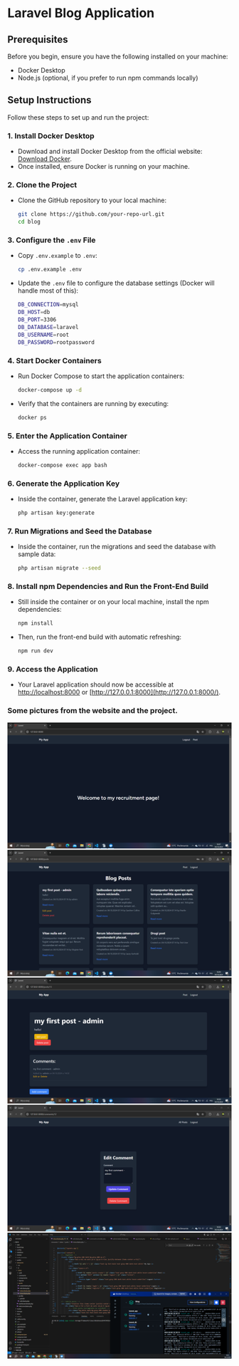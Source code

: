 
# Laravel Blog Application

## Prerequisites

Before you begin, ensure you have the following installed on your machine:
- Docker Desktop
- Node.js (optional, if you prefer to run npm commands locally)

## Setup Instructions

Follow these steps to set up and run the project:

### 1. Install Docker Desktop
- Download and install Docker Desktop from the official website: [Download Docker](https://www.docker.com/products/docker-desktop).
- Once installed, ensure Docker is running on your machine.

### 2. Clone the Project
- Clone the GitHub repository to your local machine:
    ```bash
    git clone https://github.com/your-repo-url.git
    cd blog
    ```

### 3. Configure the `.env` File
- Copy `.env.example` to `.env`:
    ```bash
    cp .env.example .env
    ```
- Update the `.env` file to configure the database settings (Docker will handle most of this):
    ```bash
    DB_CONNECTION=mysql
    DB_HOST=db
    DB_PORT=3306
    DB_DATABASE=laravel
    DB_USERNAME=root
    DB_PASSWORD=rootpassword
    ```

### 4. Start Docker Containers
- Run Docker Compose to start the application containers:
    ```bash
    docker-compose up -d
    ```
- Verify that the containers are running by executing:
    ```bash
    docker ps
    ```

### 5. Enter the Application Container
- Access the running application container:
    ```bash
    docker-compose exec app bash
    ```

### 6. Generate the Application Key
- Inside the container, generate the Laravel application key:
    ```bash
    php artisan key:generate
    ```

### 7. Run Migrations and Seed the Database
- Inside the container, run the migrations and seed the database with sample data:
    ```bash
    php artisan migrate --seed
    ```

### 8. Install npm Dependencies and Run the Front-End Build
- Still inside the container or on your local machine, install the npm dependencies:
    ```bash
    npm install
    ```
- Then, run the front-end build with automatic refreshing:
    ```bash
    npm run dev
    ```

### 9. Access the Application
- Your Laravel application should now be accessible at [http://localhost:8000](http://localhost:8000) or [http://127.0.0.1:8000](http://127.0.0.1:8000/).

### Some pictures from the website and the project.
![1](./images/1.PNG)
![2](./images/2.png)
![3](./images/3.png)
![4](./images/4.png)
![5](./images/5.png)


